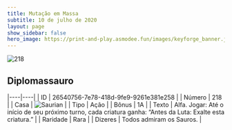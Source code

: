 ```yaml
---
title: Mutação em Massa
subtitle: 10 de julho de 2020
layout: page
show_sidebar: false
hero_image: https://print-and-play.asmodee.fun/images/keyforge_banner.jpg
---
```


![218](https://cdn.keyforgegame.com/media/card_front/pt/479_218_J5PPHW5R73CJ_pt.png)

## Diplomassauro

|----|----|
| ID | 26540756-7e78-418d-9fe9-9261e381e258 |
| Número | 218 |
| Casa | ![Saurian](https://archonarcana.com/images/thumb/9/9e/Saurian_P.png/22px-Saurian_P.png "Sauro") |
| Tipo | Ação |
| Bônus | 1A |
| Texto | Alfa.  Jogar: Até o início de seu próximo turno, cada criatura ganha: “Antes da Luta: Exalte esta criatura.” |
| Raridade | Rara |
| Dizeres | Todos admiram os Sauros. |
